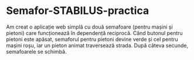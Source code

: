 # Semafor-STABILUS-practica
Am creat o aplicație web simplă cu două semafoare (pentru mașini și pietoni) care funcționează în dependență reciprocă. Când butonul pentru pietoni este 
 apăsat, semaforul pentru pietoni devine verde și cel pentru mașini roșu, iar un pieton animat traversează strada. După câteva secunde, semafoarele se schimbă.
